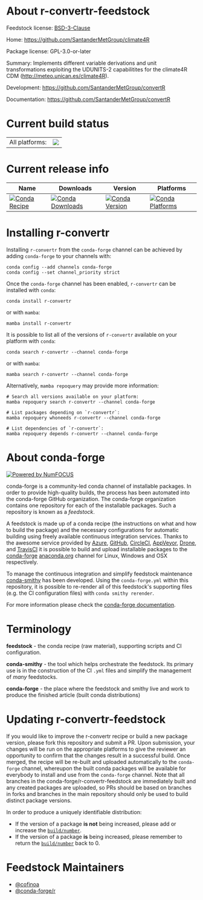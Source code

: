 About r-convertr-feedstock
==========================

Feedstock license: [BSD-3-Clause](https://github.com/conda-forge/r-convertr-feedstock/blob/main/LICENSE.txt)

Home: https://github.com/SantanderMetGroup/climate4R

Package license: GPL-3.0-or-later

Summary: Implements different variable derivations and unit transformations exploiting the UDUNITS-2 capabilitites for the climate4R CDM (<http://meteo.unican.es/climate4R>).

Development: https://github.com/SantanderMetGroup/convertR

Documentation: https://github.com/SantanderMetGroup/convertR

Current build status
====================


<table><tr><td>All platforms:</td>
    <td>
      <a href="https://dev.azure.com/conda-forge/feedstock-builds/_build/latest?definitionId=16205&branchName=main">
        <img src="https://dev.azure.com/conda-forge/feedstock-builds/_apis/build/status/r-convertr-feedstock?branchName=main">
      </a>
    </td>
  </tr>
</table>

Current release info
====================

| Name | Downloads | Version | Platforms |
| --- | --- | --- | --- |
| [![Conda Recipe](https://img.shields.io/badge/recipe-r--convertr-green.svg)](https://anaconda.org/conda-forge/r-convertr) | [![Conda Downloads](https://img.shields.io/conda/dn/conda-forge/r-convertr.svg)](https://anaconda.org/conda-forge/r-convertr) | [![Conda Version](https://img.shields.io/conda/vn/conda-forge/r-convertr.svg)](https://anaconda.org/conda-forge/r-convertr) | [![Conda Platforms](https://img.shields.io/conda/pn/conda-forge/r-convertr.svg)](https://anaconda.org/conda-forge/r-convertr) |

Installing r-convertr
=====================

Installing `r-convertr` from the `conda-forge` channel can be achieved by adding `conda-forge` to your channels with:

```
conda config --add channels conda-forge
conda config --set channel_priority strict
```

Once the `conda-forge` channel has been enabled, `r-convertr` can be installed with `conda`:

```
conda install r-convertr
```

or with `mamba`:

```
mamba install r-convertr
```

It is possible to list all of the versions of `r-convertr` available on your platform with `conda`:

```
conda search r-convertr --channel conda-forge
```

or with `mamba`:

```
mamba search r-convertr --channel conda-forge
```

Alternatively, `mamba repoquery` may provide more information:

```
# Search all versions available on your platform:
mamba repoquery search r-convertr --channel conda-forge

# List packages depending on `r-convertr`:
mamba repoquery whoneeds r-convertr --channel conda-forge

# List dependencies of `r-convertr`:
mamba repoquery depends r-convertr --channel conda-forge
```


About conda-forge
=================

[![Powered by
NumFOCUS](https://img.shields.io/badge/powered%20by-NumFOCUS-orange.svg?style=flat&colorA=E1523D&colorB=007D8A)](https://numfocus.org)

conda-forge is a community-led conda channel of installable packages.
In order to provide high-quality builds, the process has been automated into the
conda-forge GitHub organization. The conda-forge organization contains one repository
for each of the installable packages. Such a repository is known as a *feedstock*.

A feedstock is made up of a conda recipe (the instructions on what and how to build
the package) and the necessary configurations for automatic building using freely
available continuous integration services. Thanks to the awesome service provided by
[Azure](https://azure.microsoft.com/en-us/services/devops/), [GitHub](https://github.com/),
[CircleCI](https://circleci.com/), [AppVeyor](https://www.appveyor.com/),
[Drone](https://cloud.drone.io/welcome), and [TravisCI](https://travis-ci.com/)
it is possible to build and upload installable packages to the
[conda-forge](https://anaconda.org/conda-forge) [anaconda.org](https://anaconda.org/)
channel for Linux, Windows and OSX respectively.

To manage the continuous integration and simplify feedstock maintenance
[conda-smithy](https://github.com/conda-forge/conda-smithy) has been developed.
Using the ``conda-forge.yml`` within this repository, it is possible to re-render all of
this feedstock's supporting files (e.g. the CI configuration files) with ``conda smithy rerender``.

For more information please check the [conda-forge documentation](https://conda-forge.org/docs/).

Terminology
===========

**feedstock** - the conda recipe (raw material), supporting scripts and CI configuration.

**conda-smithy** - the tool which helps orchestrate the feedstock.
                   Its primary use is in the construction of the CI ``.yml`` files
                   and simplify the management of *many* feedstocks.

**conda-forge** - the place where the feedstock and smithy live and work to
                  produce the finished article (built conda distributions)


Updating r-convertr-feedstock
=============================

If you would like to improve the r-convertr recipe or build a new
package version, please fork this repository and submit a PR. Upon submission,
your changes will be run on the appropriate platforms to give the reviewer an
opportunity to confirm that the changes result in a successful build. Once
merged, the recipe will be re-built and uploaded automatically to the
`conda-forge` channel, whereupon the built conda packages will be available for
everybody to install and use from the `conda-forge` channel.
Note that all branches in the conda-forge/r-convertr-feedstock are
immediately built and any created packages are uploaded, so PRs should be based
on branches in forks and branches in the main repository should only be used to
build distinct package versions.

In order to produce a uniquely identifiable distribution:
 * If the version of a package **is not** being increased, please add or increase
   the [``build/number``](https://docs.conda.io/projects/conda-build/en/latest/resources/define-metadata.html#build-number-and-string).
 * If the version of a package **is** being increased, please remember to return
   the [``build/number``](https://docs.conda.io/projects/conda-build/en/latest/resources/define-metadata.html#build-number-and-string)
   back to 0.

Feedstock Maintainers
=====================

* [@cofinoa](https://github.com/cofinoa/)
* [@conda-forge/r](https://github.com/conda-forge/r/)

